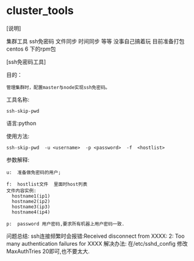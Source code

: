 # cluster_tools
[说明]

  集群工具  ssh免密码   文件同步    时间同步 等等   没事自己搞着玩   目前准备打包centos 6 下的rpm包
  
[ssh免密码工具]

  目的：
  
    管理集群时，配置master与node实现ssh免密码。
    
  工具名称:
  
    ssh-skip-pwd
    
  语言:python
  
  使用方法:
  
    ssh-skip-pwd  -u <username>  -p <password>  -f  <hostlist>
    
  参数解释:
  
    u:  准备做免密码的用户;
    
    f:  hostlist文件  里面时host列表
    文件内容实例:
      hostname1(ip1)
      hostname2(ip2)
      hostname3(ip3)
      hostname4(ip4)
    
    p:  password 用户密码,要求所有机器上用户密码一致.
    
  问题总结:
     ssh连接频繁时会报错:Received disconnect from XXXX: 2: Too many authentication failures for XXXX
     解决办法: 在/etc/sshd_config 修改MaxAuthTries 20即可,也不要太大.
